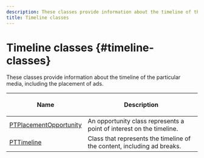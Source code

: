 ```yaml
---
description: These classes provide information about the timeline of the particular media, including the placement of ads.
title: Timeline classes
---
```


# Timeline classes {#timeline-classes}

These classes provide information about the timeline of the particular media, including the placement of ads.

<table frame="all" colsep="1" rowsep="1" id="table_6752E908BA6546549619994A3F7D5F87"> 
 <thead> 
  <tr rowsep="1"> 
   <th colname="1" class="entry"><b>Name</b></th> 
   <th colname="2" class="entry"> <p><b>Description</b></p> </th> 
  </tr> 
 </thead>
 <tbody> 
  <tr rowsep="1"> 
   <td colname="1"> <a href="https://help.adobe.com/en_US/primetime/api/psdk/appledoc/Classes/PTPlacementOpportunity.html" format="html" scope="external"> PTPlacementOpportunity</a> </td> 
   <td colname="2"> An opportunity class represents a point of interest on the timeline. </td> 
  </tr> 
  <tr rowsep="1"> 
   <td colname="1"><a href="https://help.adobe.com/en_US/primetime/api/psdk/appledoc/Classes/PTTimeline.html" format="html" scope="external"> PTTimeline</a> </td> 
   <td colname="2"> Class that represents the timeline of the content, including ad breaks. </td> 
  </tr> 
 </tbody> 
</table>